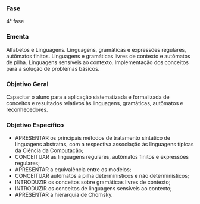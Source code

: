 ### Fase
4° fase

### Ementa
Alfabetos e Linguagens. Linguagens, gramáticas e expressões regulares, autômatos finitos. Linguagens e gramáticas livres
de contexto e autômatos de pilha. Linguagens sensíveis ao contexto. Implementação dos conceitos para a solução de
problemas básicos.

### Objetivo Geral
Capacitar o aluno para a aplicação sistematizada e formalizada de conceitos e resultados relativos às linguagens,
gramáticas, autômatos e reconhecedores.

### Objetivo Específico
- APRESENTAR os principais métodos de tratamento sintático de linguagens abstratas, com a respectiva associação às
linguagens típicas da Ciência da Computação;
- CONCEITUAR as linguagens regulares, autômatos finitos e expressões regulares;
- APRESENTAR a equivalência entre os modelos;
- CONCEITUAR autômatos a pilha determinísticos e não determinísticos;
- INTRODUZIR os conceitos sobre gramáticas livres de contexto;
- INTRODUZIR os conceitos de linguagens sensíveis ao contexto;
- APRESENTAR a hierarquia de Chomsky.
